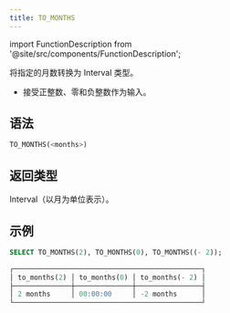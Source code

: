 ```yaml
---
title: TO_MONTHS
---
```

import FunctionDescription from '@site/src/components/FunctionDescription';

<FunctionDescription description="引入或更新于：v1.2.677"/>

将指定的月数转换为 Interval 类型。

- 接受正整数、零和负整数作为输入。

## 语法

```sql
TO_MONTHS(<months>)
```

## 返回类型

Interval（以月为单位表示）。

## 示例

```sql
SELECT TO_MONTHS(2), TO_MONTHS(0), TO_MONTHS((- 2));

┌──────────────────────────────────────────────┐
│ to_months(2) │ to_months(0) │ to_months(- 2) │
├──────────────┼──────────────┼────────────────┤
│ 2 months     │ 00:00:00     │ -2 months      │
└──────────────────────────────────────────────┘
```